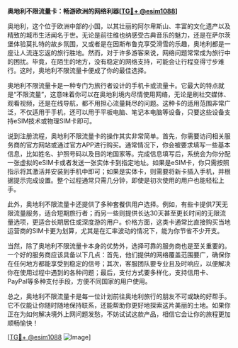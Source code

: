 **奥地利不限流量卡：畅游欧洲的网络利器[[TG💪+ @esim1088](https://t.me/s/esim1088)]**

奥地利，这个位于欧洲中部的小国，以其壮丽的阿尔卑斯山、丰富的文化遗产以及精致的城市生活闻名于世。无论是前往维也纳感受古典音乐的魅力，还是在萨尔茨堡体验莫扎特的故乡氛围，又或者是在因斯布鲁克享受滑雪的乐趣，奥地利都是一座让人流连忘返的旅行胜地。然而，对于许多游客来说，网络问题常常成为旅行中的困扰。毕竟，在陌生的地方，没有稳定的网络支持，可能会让行程变得寸步难行。这时，奥地利不限流量卡便成了你的最佳选择。

奥地利不限流量卡是一种专门为旅行者设计的手机卡或流量卡。它最大的特点就是“不限流量”，这意味着你可以在奥地利境内尽情使用网络，无论是刷社交媒体、观看视频，还是在线导航，都不用担心流量耗尽的问题。这种卡的适用范围非常广泛，不仅适用于手机，还可以用于平板电脑、笔记本电脑等设备，只要这些设备支持eSIM技术或物理SIM卡即可。

说到注册流程，奥地利不限流量卡的操作其实非常简单。首先，你需要访问相关服务商的官方网站或通过官方APP进行购买。通常情况下，你会被要求填写一些基本信息，比如姓名、护照号码以及目的地国家等。完成信息填写后，系统会为你分配一张虚拟的eSIM卡或者发送一张实体卡到指定地址。如果是eSIM卡，你只需按照指示将其激活并安装到手机中即可；如果是实体卡，则需要将新卡插入手机，并根据提示完成设置。整个过程通常只需几分钟，即使是初次使用的用户也能轻松上手。

此外，奥地利不限流量卡还提供了多种套餐供用户选择。例如，有些卡提供7天无限流量服务，适合短期旅行者；而另一些则提供长达30天甚至更长时间的无限流量选项，更适合长期居住或深度游的用户。价格方面，这类卡通常比直接购买当地运营商的SIM卡更为划算，尤其是在汇率波动的情况下，能为你节省不少开支。

当然，除了奥地利不限流量卡本身的优势外，选择可靠的服务商也是至关重要的。一个好的服务商应该具备以下几点：首先，他们提供的网络覆盖范围要广，确保你在任何地方都能享受到稳定的信号；其次，客服团队要专业且及时响应，以便解决你在使用过程中遇到的各种问题；最后，支付方式要多样化，支持信用卡、PayPal等多种支付手段，方便不同国家的用户使用。

总之，奥地利不限流量卡是每一位计划前往奥地利旅行的朋友不可或缺的好帮手。它不仅能让你随时随地保持联系，还能帮助你更好地探索这片美丽的土地。如果你正在为如何解决境外上网问题发愁，不妨试试这款产品，相信它会让你的旅程更加顺畅愉快！

[[TG💪+ @esim1088](https://t.me/s/esim1088) ![Image](https://i.postimg.cc/4NQfJmqS/Snipaste-2025-05-13-00-14-12.png)]